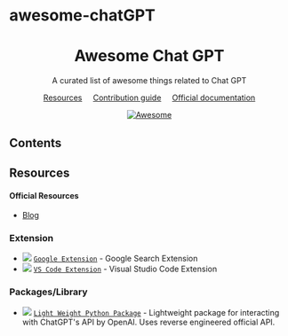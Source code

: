 # awesome-chatGPT

<div align="center">
<h1>Awesome Chat GPT</h1>
<p>A curated list of awesome things related to Chat GPT</p>

<a href="#resources">Resources</a>
&nbsp;&nbsp;&nbsp;
<a href="CONTRIBUTING.md">Contribution guide</a>
&nbsp;&nbsp;&nbsp;
<a href="https://openai.com/blog/chatgpt/">Official documentation</a>

  <a href="https://awesome.re">
    <img src="https://awesome.re/badge.svg" alt="Awesome">
  </a>
</div>

## Contents <!-- omit in toc -->


## Resources

#### Official Resources
- [Blog](https://openai.com/blog/chatgpt)

### Extension

- ![](https://img.shields.io/github/stars/wong2/chat-gpt-google-extension/ioredis.svg?style=flat-square) [`Google Extension`](https://github.com/wong2/chat-gpt-google-extension) - Google Search Extension
- ![](https://img.shields.io/github/stars/wong2/chat-gpt-google-extension/ioredis.svg?style=flat-square) [`VS Code Extension`](https://github.com/mpociot/chatgpt-vscode) - Visual Studio Code Extension

### Packages/Library
- ![](https://img.shields.io/github/stars/wong2/chat-gpt-google-extension/ioredis.svg?style=flat-square) [`Light Weight Python Package`](https://github.com/acheong08/ChatGPT) - Lightweight package for interacting with ChatGPT's API by OpenAI. Uses reverse engineered official API.
